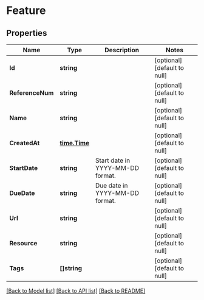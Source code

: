 # Feature

## Properties
Name | Type | Description | Notes
------------ | ------------- | ------------- | -------------
**Id** | **string** |  | [optional] [default to null]
**ReferenceNum** | **string** |  | [optional] [default to null]
**Name** | **string** |  | [optional] [default to null]
**CreatedAt** | [**time.Time**](time.Time.md) |  | [optional] [default to null]
**StartDate** | **string** | Start date in YYYY-MM-DD format. | [optional] [default to null]
**DueDate** | **string** | Due date in YYYY-MM-DD format. | [optional] [default to null]
**Url** | **string** |  | [optional] [default to null]
**Resource** | **string** |  | [optional] [default to null]
**Tags** | **[]string** |  | [optional] [default to null]

[[Back to Model list]](../README.md#documentation-for-models) [[Back to API list]](../README.md#documentation-for-api-endpoints) [[Back to README]](../README.md)


